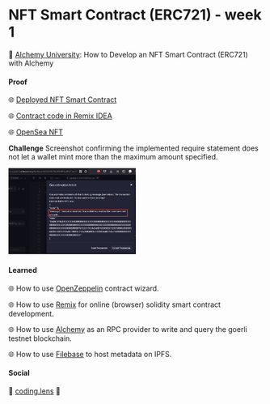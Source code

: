 #  NFT Smart Contract (ERC721) - week 1

:book: [Alchemy University](https://docs.alchemy.com/docs/1-how-to-develop-an-nft-smart-contract-erc721-with-alchemy): How to Develop an NFT Smart Contract (ERC721) with Alchemy

#### Proof

:globe_with_meridians: [Deployed NFT Smart Contract](https://goerli.etherscan.io/address/0xb985b513ef1a2d545a1526bec9c48c7122d7115d)

:globe_with_meridians: [Contract code in Remix IDEA](https://remix.ethereum.org/address/0xb985b513ef1a2d545a1526bec9c48c7122d7115d)

:globe_with_meridians: [OpenSea NFT](https://testnets.opensea.io/assets/goerli/0x244fa2d054a839d50eaff3e31abe33681a327b4a/0)

**Challenge**
Screenshot confirming the implemented require statement does not let a wallet mint more than the maximum amount specified.

<img src="images/proof.png" width="50%" height="50%" />

#### Learned 

:globe_with_meridians: How to use [OpenZeppelin](https://docs.openzeppelin.com/contracts/4.x/wizard) contract wizard.

:globe_with_meridians: How to use [Remix](https://remix.ethereum.org) for online (browser) solidity smart contract development.

:globe_with_meridians: How to use [Alchemy](https://www.alchemy.com/) as an RPC provider to write and query the goerli testnet blockchain.

:globe_with_meridians: How to use [Filebase](https://www.filebase.com/) to host metadata on IPFS.

#### Social

:herb: [coding.lens](https://lenster.xyz/u/coding.lens) :herb: